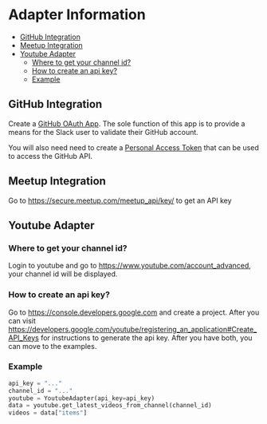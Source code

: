 # Adapter Information

<!-- TOC -->

- [GitHub Integration](#github-integration)
- [Meetup Integration](#meetup-integration)
- [Youtube Adapter](#youtube-adapter)
  - [Where to get your channel id?](#where-to-get-your-channel-id)
  - [How to create an api key?](#how-to-create-an-api-key)
  - [Example](#example)

<!-- /TOC -->

## GitHub Integration

Create a [GitHub OAuth App](https://github.com/settings/developers). The sole function of this app is to provide a means for the Slack user to validate their GitHub account.

You will also need need to create a [Personal Access Token](https://github.com/settings/tokens) that can be used to access the GitHub API.

## Meetup Integration

Go to https://secure.meetup.com/meetup_api/key/
to get an API key

## Youtube Adapter

### Where to get your channel id?

Login to youtube and go to https://www.youtube.com/account_advanced, your
channel id will be displayed.

### How to create an api key?

Go to https://console.developers.google.com and create a project. After you can
visit https://developers.google.com/youtube/registering_an_application#Create_API_Keys
for instructions to generate the api key. After you have both, you can move to
the examples.

### Example

```python
api_key = "..."
channel_id = "..."
youtube = YoutubeAdapter(api_key=api_key)
data = youtube.get_latest_videos_from_channel(channel_id)
videos = data["items"]
```
